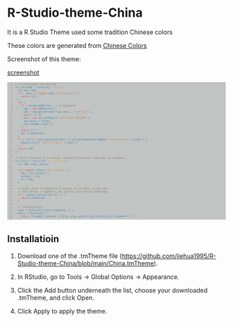 # R-Studio-theme-China

It is a R Studio Theme used some tradition Chinese colors

These colors are generated from [Chinese Colors](http://zhongguose.com/)

Screenshot of this theme:

[screenshot](https://github.com/jiehua1995/R-Studio-theme-China/blob/6b3d45470d3bba5685cf03346b32919dbd96b4fe/screenshot.png)

![](https://github.com/jiehua1995/R-Studio-theme-China/blob/main/screenshot.png)

## Installatioin

1. Download one of the .tmTheme file (https://github.com/jiehua1995/R-Studio-theme-China/blob/main/China.tmTheme).

2. In RStudio, go to Tools → Global Options → Appearance.

3. Click the Add button underneath the list, choose your downloaded .tmTheme, and click Open.

4. Click Apply to apply the theme.

